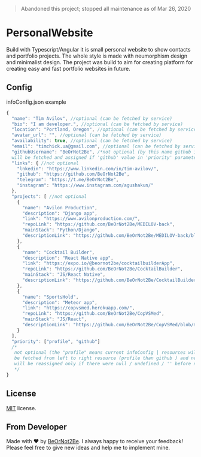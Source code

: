 > Abandoned this project; stopped all maintenance as of Mar 26, 2020

# PersonalWebsite

Build with Typescript/Angular it is small personal website to show contacts and portfolio projects. The whole style is made with neumorphism design and minimalist design. The project was build to aim for creating platform for creating easy and fast portfolio websites in future.

## Config

infoConfig.json example
```javascript
{
  "name": "Tim Avilov", //optional (can be fetched by service)
  "bio": "I am developer.", //optional (can be fetched by service)
  "location": "Portland, Oregon", //optional (can be fetched by service)
  "avatar_url": "", //optional (can be fetched by service)
  "availability": true, //optional (can be fetched by service)
  "email": "timchick.ua@gmail.com", //optional (can be fetched by service)
  "githubUsername": "BeOrNot2Be", /*not optional (by this name github info
  will be fetched and assigned if 'github' value in 'priority' parameter) */
  "links": { //not optional
    "lnkedin": "https://www.linkedin.com/in/tim-avilov/",
    "github": "https://github.com/BeOrNot2Be",
    "telegram": "https://t.me/BeOrNot2Be",
    "instagram": "https://www.instagram.com/agushakun/"
  },
  "projects": [ //not optional
    {
      "name": "Avilon Production",
      "description": "Django app",
      "link": "https://www.avilonproduction.com/",
      "repoLink": "https://github.com/BeOrNot2Be/MEDILOV-back",
      "mainStack": "Python/Django",
      "descriptionLink": "https://github.com/BeOrNot2Be/MEDILOV-back/blob/master/README.md"
    },
    {
      "name": "Cocktail Builder",
      "description": "React Native app",
      "link": "https://expo.io/@beornot2be/cocktailbuilderApp",
      "repoLink": "https://github.com/BeOrNot2Be/CocktailBuilder",
      "mainStack": "JS/React Native",
      "descriptionLink": "https://github.com/BeOrNot2Be/CocktailBuilder/blob/master/README.md"
    },
    {
      "name": "SportsHold",
      "description": "Meteor app",
      "link": "https://copvsmed.herokuapp.com/",
      "repoLink": "https://github.com/BeOrNot2Be/CopVSMed",
      "mainStack": "JS/React",
      "descriptionLink": "https://github.com/BeOrNot2Be/CopVSMed/blob/master/README.md"
    }
  ],
  "priority": ["profile", "github"] 
  /* 
   not optional (the "profile" means current infoConfig | resources will
   be fetched from left to right resource (profile than github ) and new values
   will be reassigned only if there were null / undefined / '' before new value ) 
   */
}

```

## License

[MIT](LICENSE.txt) license.

## From Developer

Made with ❤️ by [BeOrNot2Be][link:beornot2be]. I always happy to receive your feedback! Please feel free to give new ideas and help me to implement mine.

[link:beornot2be]: https://github.com/BeOrNot2Be
